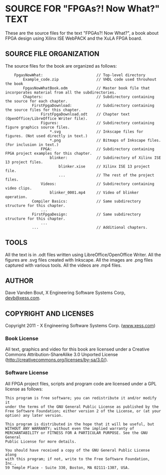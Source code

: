 # SOURCE FOR "FPGAs?! Now What?" TEXT
These are the source files for the text "FPGAs?! Now What?", a book
about FPGA design using Xilinx ISE WebPACK and the XuLA FPGA board.

## SOURCE FILE ORGANIZATION
The source files for the book are organized as follows:

        FpgasNowWhat:                        // Top-level directory
            Example_code.zip                 // VHDL code used throuhout the book
            FpgasNowWhatBook.odm             // Master book file that incorporates material from all the subdirectories.
            Chapters:                        // Subdirectory containing the source for each chapter.
                FirstFpgaDownload:           // Subdirectory containing the source files for this chapter.
                    FirstFpgaDownload.odt    // Chapter text (OpenOffice/LibreOffice Writer file).
                    Figures:                 // Subdirectory containing figure graphics source files.
                        *.svg                // Inkscape files for figures. (Not used directly in text.)
                        *.png                // Bitmaps of Inkscape files. (For inclusion in text.)
                    FPGA:                    // Subdirectory containing FPGA project examples for this chapter.
                        blinker:             // Subdirectory of Xilinx ISE 13 project files.
                            blinker.xise     // Xilinx ISE 13 project file.
                            ...              // The rest of the project files.
                    Videos:                  // Subdirectory containing video clips.
                        blinker_0001.mp4     // Video of blinker operation.
                Compiler Basics:             // Same subdirectory structure for this chapter.
                    ...
                FirstFpgaDesign:             // Same subdirectory structure for this chapter.
                    ...
                ...                          // Additional chapters.

## TOOLS
All the text is in .odt files written using LibreOffice/OpenOffice
Writer. All the figures are .svg files created with Inkscape. All the
images are .png files captured with various tools. All the videos are
.mp4 files.

## AUTHOR
Dave Vanden Bout, X Engineering Software Systems Corp, devb@xess.com.

## COPYRIGHT AND LICENSES
Copyright 2011 - X Engineering Software Systems Corp. (www.xess.com)

###  Book License
All text, graphics and video for this book are licensed under a Creative
Commons Attribution-ShareAlike 3.0 Unported License
(http://creativecommons.org/licenses/by-sa/3.0/).

###  Software License
All FPGA project files, scripts and program code are licensed under a
GPL license as follows:

    This program is free software; you can redistribute it and/or modify it
    under the terms of the GNU General Public License as published by the
    Free Software Foundation; either version 2 of the License, or (at your
    option) any later version.

    This program is distributed in the hope that it will be useful, but
    WITHOUT ANY WARRANTY; without even the implied warranty of
    MERCHANTABILITY or FITNESS FOR A PARTICULAR PURPOSE. See the GNU General
    Public License for more details.

    You should have received a copy of the GNU General Public License along
    with this program; if not, write to the Free Software Foundation, Inc.,
    59 Temple Place - Suite 330, Boston, MA 02111-1307, USA.
